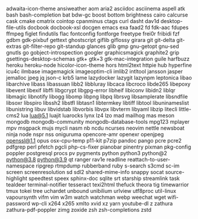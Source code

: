 adwaita-icon-theme
ansiweather
aom
aria2
asciidoc
asciinema
aspell
atk
bash
bash-completion
bat
bdw-gc
boost
bottom
brightness
cairo
calcurse
cask
cmake
cmatrix
cointop
cpanminus
ctags
curl
dasht
dav1d
desktop-file-utils
docbook
docbook-xsl
docgen
emacs
exa
faad2
fd
fdk-aac
fdupes
ffmpeg
figlet
findutils
flac
fontconfig
fontforge
freetype
frei0r
fribidi
fzf
gdbm
gdk-pixbuf
gettext
ghostscript
giflib
giflossy
girara
git
git-delta
git-extras
git-filter-repo
git-standup
glances
glib
gmp
gnu-getopt
gnu-sed
gnutls
go
gobject-introspection
googler
graphicsmagick
graphite2
grip
gsettings-desktop-schemas
gtk+
gtk+3
gtk-mac-integration
guile
harfbuzz
heroku
heroku-node
hicolor-icon-theme
hors
html2text
httpie
hub
hyperfine
icu4c
ilmbase
imagemagick
imageoptim-cli
imlib2
intltool
jansson
jasper
jemalloc
jpeg
jq
json-c
krb5
lame
lazydocker
lazygit
lazynpm
leptonica
libao
libarchive
libass
libassuan
libb2
libbluray
libcaca
libcroco
libde265
libepoxy
libevent
libexif
libffi
libgcrypt
libgpg-error
libheif
libiconv
libidn2
liblqr
libmagic
libnotify
libogg
libomp
libpng
libpq
librsvg
libsamplerate
libsndfile
libsoxr
libspiro
libssh2
libstfl
libtasn1
libtermkey
libtiff
libtool
libuninameslist
libunistring
libuv
libvidstab
libvorbis
libvpx
libvterm
libyaml
libzip
litecli
little-cms2
lua
lua@5.1
luajit
luarocks
lynx
lz4
lzo
mad
mailhog
mas
meson
mongodb
mongodb-community
mongodb-database-tools
mpg123
mplayer
mpv
msgpack
mujs
mycli
nasm
nb
ncdu
ncurses
neovim
nettle
newsboat
ninja
node
nspr
nss
oniguruma
opencore-amr
openexr
openjpeg
openssl@1.1
opus
osx-cpu-temp
p11-kit
p7zip
pandoc
pango
pcre
pcre2
pdfgrep
perl
pfetch
pgcli
php-cs-fixer
pianobar
pinentry
pixman
pkg-config
poppler
postgresql
procs
pv
pygments
python
python3
python@2
python@3.8
python@3.9
qt
ranger
rav1e
readline
reattach-to-user-namespace
ripgrep
rtmpdump
rubberband
ruby
s-search
s3cmd
sc-im
screen
screenresolution
sd
sdl2
shared-mime-info
snappy
socat
source-highlight
speedtest
speex
sphinx-doc
sqlite
srt
starship
streamlink
task
tealdeer
terminal-notifier
tesseract
texi2html
thefuck
theora
tig
timewarrior
tmux
tokei
tree
uchardet
unbound
unibilium
urlview
utf8proc
util-linux
vapoursynth
vifm
vim
w3m
watch
watchman
webp
weechat
wget
wifi-password
wp-cli
x264
x265
xmlto
xvid
xz
yarn
youtube-dl
z
zathura
zathura-pdf-poppler
zimg
zoxide
zsh
zsh-completions
zstd

